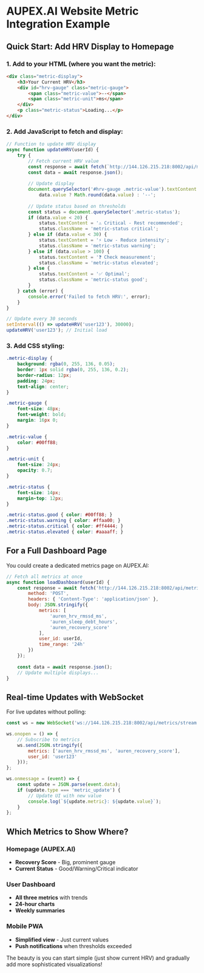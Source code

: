# AUPEX.AI Website Metric Integration Example

## Quick Start: Add HRV Display to Homepage

### 1. Add to your HTML (where you want the metric):
```html
<div class="metric-display">
    <h3>Your Current HRV</h3>
    <div id="hrv-gauge" class="metric-gauge">
        <span class="metric-value">--</span>
        <span class="metric-unit">ms</span>
    </div>
    <p class="metric-status">Loading...</p>
</div>
```

### 2. Add JavaScript to fetch and display:
```javascript
// Function to update HRV display
async function updateHRV(userId) {
    try {
        // Fetch current HRV value
        const response = await fetch(`http://144.126.215.218:8002/api/metrics/current/auren_hrv_rmssd_ms?user_id=${userId}`);
        const data = await response.json();
        
        // Update display
        document.querySelector('#hrv-gauge .metric-value').textContent = 
            data.value ? Math.round(data.value) : '--';
        
        // Update status based on thresholds
        const status = document.querySelector('.metric-status');
        if (data.value < 20) {
            status.textContent = '⚠️ Critical - Rest recommended';
            status.className = 'metric-status critical';
        } else if (data.value < 30) {
            status.textContent = '⚡ Low - Reduce intensity';
            status.className = 'metric-status warning';
        } else if (data.value > 100) {
            status.textContent = '❓ Check measurement';
            status.className = 'metric-status elevated';
        } else {
            status.textContent = '✅ Optimal';
            status.className = 'metric-status good';
        }
    } catch (error) {
        console.error('Failed to fetch HRV:', error);
    }
}

// Update every 30 seconds
setInterval(() => updateHRV('user123'), 30000);
updateHRV('user123'); // Initial load
```

### 3. Add CSS styling:
```css
.metric-display {
    background: rgba(0, 255, 136, 0.05);
    border: 1px solid rgba(0, 255, 136, 0.2);
    border-radius: 12px;
    padding: 24px;
    text-align: center;
}

.metric-gauge {
    font-size: 48px;
    font-weight: bold;
    margin: 16px 0;
}

.metric-value {
    color: #00ff88;
}

.metric-unit {
    font-size: 24px;
    opacity: 0.7;
}

.metric-status {
    font-size: 14px;
    margin-top: 12px;
}

.metric-status.good { color: #00ff88; }
.metric-status.warning { color: #ffaa00; }
.metric-status.critical { color: #ff4444; }
.metric-status.elevated { color: #aaaaff; }
```

## For a Full Dashboard Page

You could create a dedicated metrics page on AUPEX.AI:

```javascript
// Fetch all metrics at once
async function loadDashboard(userId) {
    const response = await fetch('http://144.126.215.218:8002/api/metrics/batch', {
        method: 'POST',
        headers: { 'Content-Type': 'application/json' },
        body: JSON.stringify({
            metrics: [
                'auren_hrv_rmssd_ms',
                'auren_sleep_debt_hours',
                'auren_recovery_score'
            ],
            user_id: userId,
            time_range: '24h'
        })
    });
    
    const data = await response.json();
    // Update multiple displays...
}
```

## Real-time Updates with WebSocket

For live updates without polling:

```javascript
const ws = new WebSocket('ws://144.126.215.218:8002/api/metrics/stream');

ws.onopen = () => {
    // Subscribe to metrics
    ws.send(JSON.stringify({
        metrics: ['auren_hrv_rmssd_ms', 'auren_recovery_score'],
        user_id: 'user123'
    }));
};

ws.onmessage = (event) => {
    const update = JSON.parse(event.data);
    if (update.type === 'metric_update') {
        // Update UI with new value
        console.log(`${update.metric}: ${update.value}`);
    }
};
```

## Which Metrics to Show Where?

### Homepage (AUPEX.AI)
- **Recovery Score** - Big, prominent gauge
- **Current Status** - Good/Warning/Critical indicator

### User Dashboard
- **All three metrics** with trends
- **24-hour charts**
- **Weekly summaries**

### Mobile PWA
- **Simplified view** - Just current values
- **Push notifications** when thresholds exceeded

The beauty is you can start simple (just show current HRV) and gradually add more sophisticated visualizations!